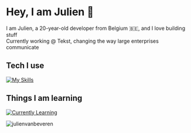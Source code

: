 # Hey, I am Julien :wave:
I am Julien, a 20-year-old developer from Belgium :belgium:, and I love building stuff </br>
Currently working @ Tekst, changing the way large enterprises communicate

## Tech I use
[![My Skills](https://skillicons.dev/icons?i=aws,docker,ts,fastapi,nextjs,nodejs,postgres,prisma,py,redis,tailwind)](https://skillicons.dev)

## Things I am learning
[![Currently Learning](https://skillicons.dev/icons?i=rust,neovim)](https://skillicons.dev)


<p align="left"> <img src="https://komarev.com/ghpvc/?username=julienvanbeveren&label=Profile%20views&color=0e75b6&style=flat" alt="julienvanbeveren" /> </p>

<!-- <p align="center"><img align="center" src="https://github-readme-stats.vercel.app/api/top-langs?username=julienvanbeveren&show_icons=true&locale=en&layout=compact" alt="julienvanbeveren" /></p>
<p align="center"><img align="center" src="https://github-readme-streak-stats.herokuapp.com/?user=julienvanbeveren&" alt="julienvanbeveren" /></p>

**julienvanbeveren/julienvanbeveren** is a ✨ _special_ ✨ repository because its `README.md` (this file) appears on your GitHub profile.

Here are some ideas to get you started:

- 🔭 I’m currently working on ...
- 🌱 I’m currently learning ...
- 👯 I’m looking to collaborate on ...
- 🤔 I’m looking for help with ...
- 💬 Ask me about ...
- 📫 How to reach me: ...
- 😄 Pronouns: ...
- ⚡ Fun fact: ...
-->
